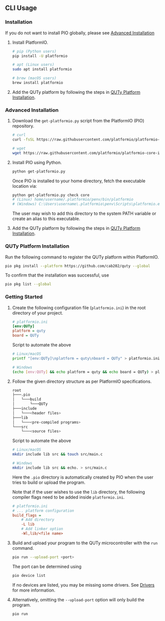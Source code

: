## CLI Usage

### Installation

If you do not want to install PIO globally, please see [Advanced Installation](#advanced-installation)

1. Install PlatformIO.

    ```bash
    # pip (Python users)
    pip install -U platformio

    # apt (Linux users)
    sudo apt install platformio

    # brew (macOS users)
    brew install platformio
    ```

2. Add the QUTy platform by following the steps in [QUTy Platform Installation](#quty-platform-installation).

### Advanced Installation

1. Download the `get-platformio.py` script from the PlatformIO (PIO) repository.

    ```bash
    # curl
    curl -fsSL https://raw.githubusercontent.com/platformio/platformio-core-installer/master/get-platformio.py -o get-platformio.py

    # wget
    wget https://raw.githubusercontent.com/platformio/platformio-core-installer/master/get-platformio.py -O get-platformio.py
    ```

2. Install PIO using Python.

    ```bash
    python get-platformio.py
    ```

    Once PIO is installed to your home directory, fetch the executable location via:

    ```bash
    python get-platformio.py check core
    # (Linux) home/username/.platformio/penv/bin/platformio
    # (Windows) C:\Users\username\.platformio\penv\Scripts\platformio.exe
    ```

    The user may wish to add this directory to the system PATH variable or create an alias to this executable.

3. Add the QUTy platform by following the steps in [QUTy Platform Installation](#quty-platform-installation).

### QUTy Platform Installation

Run the following command to register the QUTy platform within PlatformIO.

```bash
pio pkg install --platform https://github.com/cab202/quty --global
```

To confirm that the installation was successful, use

```bash
pio pkg list --global
```

### Getting Started

1. Create the following configuration file (`platformio.ini`) in the root directory of your project.

    ```ini
    # platformio.ini
    [env:QUTy]
    platform = quty
    board = QUTy
    ```

    Script to automate the above

    ```bash
    # Linux/macOS
    printf "[env:QUTy]\nplatform = quty\nboard = QUTy" > platformio.ini

    # Windows
    (echo [env:QUTy] && echo platform = quty && echo board = QUTy) > platformio.ini
    ```

2. Follow the given directory structure as per PlatformIO specifications.

    ```bash
    root
    ├───.pio
    │   └───build
    │       └───QUTy
    ├───include
    │   └───<header files>
    ├───lib
    │   └───<pre-compiled programs>
    └───src
        └───<source files>
    ```

    Script to automate the above

    ```bash
    # Linux/macOS
    mkdir include lib src && touch src/main.c

    # Windows
    mkdir include lib src && echo. > src/main.c
    ```

    Here the `.pio` directory is automatically created by PIO when the user tries to build or upload the program.

    Note that if the user wishes to use the `lib` directory, the following compiler flags need to be added inside `platformio.ini`.

    ```ini
    # platformio.ini
    # ... platform configuration
    build_flags =
        # Add directory
        -L lib
        # Add linker option
        -Wl,lib/<file name>
    ```

3. Build and upload your program to the QUTy microcontroller with the `run` command.

    ```bash
    pio run --upload-port <port>
    ```

    The port can be determined using

    ```bash
    pio device list
    ```

    If no devices are listed, you may be missing some drivers. See [Drivers](index.md#drivers) for more information.

4. Alternatively, omitting the `--upload-port` option will only build the program.

    ```bash
    pio run
    ```
